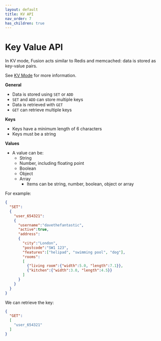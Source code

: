 ```yaml
---
layout: default
title: KV API
nav_order: 7
has_children: true
---
```


# Key Value API
In KV mode, Fusion acts similar to Redis and memcached: data is stored as key-value pairs. 

See [KV Mode](design.md) for more information.



**General**

- Data is stored using `SET` or `ADD`
- `SET` and `ADD` can store multiple keys
- Data is retrieved with `GET`
- `GET` can retrieve multiple keys


**Keys**

- Keys have a minimum length of 6 characters
- Keys must be a string


**Values**

- A value can be:
  - String
  - Number, including floating point
  - Boolean
  - Object
  - Array
    - Items can be string, number, boolean, object or array



For example:

```json
{
  "SET":
  {
    "user_654321":
    {
      "username":"davethefantastic",
      "active":true,
      "address":
      {
        "city":"London",
        "postcode":"SW1 123",
        "features":["helipad", "swimming pool", "dog"],
        "rooms":
        [
          {"living room":{"width":5.0, "length":7.1}},
          {"kitchen":{"width":3.0, "length":4.5}}
        ]
      }
    }    
  }
}
```

We can retrieve the key:

```json
{
  "GET":
  [
    "user_654321"
  ]
}
```